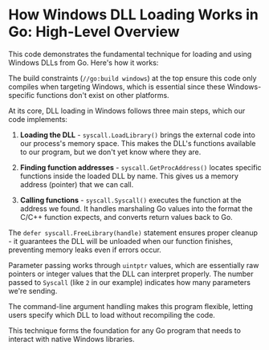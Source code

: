 # How Windows DLL Loading Works in Go: High-Level Overview

This code demonstrates the fundamental technique for loading and using Windows DLLs from Go. Here's how it works:

The build constraints (`//go:build windows`) at the top ensure this code only compiles when targeting Windows, which is essential since these Windows-specific functions don't exist on other platforms.

At its core, DLL loading in Windows follows three main steps, which our code implements:

1. **Loading the DLL** - `syscall.LoadLibrary()` brings the external code into our process's memory space. This makes the DLL's functions available to our program, but we don't yet know where they are.

2. **Finding function addresses** - `syscall.GetProcAddress()` locates specific functions inside the loaded DLL by name. This gives us a memory address (pointer) that we can call.

3. **Calling functions** - `syscall.Syscall()` executes the function at the address we found. It handles marshaling Go values into the format the C/C++ function expects, and converts return values back to Go.

The `defer syscall.FreeLibrary(handle)` statement ensures proper cleanup - it guarantees the DLL will be unloaded when our function finishes, preventing memory leaks even if errors occur.

Parameter passing works through `uintptr` values, which are essentially raw pointers or integer values that the DLL can interpret properly. The number passed to `Syscall` (like `2` in our example) indicates how many parameters we're sending.

The command-line argument handling makes this program flexible, letting users specify which DLL to load without recompiling the code.

This technique forms the foundation for any Go program that needs to interact with native Windows libraries.